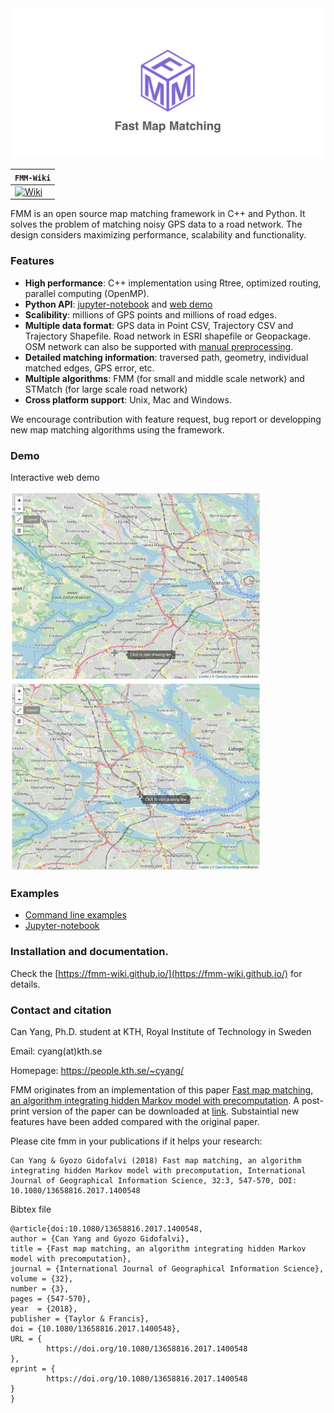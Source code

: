 <div align="center">
  <img src="img/fmm_social.jpg">
</div>

**`FMM-Wiki`** |
------------------- |
[![Wiki](https://img.shields.io/badge/link-wiki-blue.svg)](https://fmm-wiki.github.io/) |

FMM is an open source map matching framework in C++ and Python. It solves the problem of matching noisy GPS data to a road network. The design considers maximizing performance, scalability and functionality.

### Features

- **High performance**: C++ implementation using Rtree, optimized routing, parallel computing (OpenMP).
- **Python API**: [jupyter-notebook](example/notebook) and [web demo](example/web_demo)
- **Scalibility**: millions of GPS points and millions of road edges.  
- **Multiple data format**: GPS data in Point CSV, Trajectory CSV and Trajectory Shapefile. Road network in ESRI shapefile or Geopackage. OSM network can also be supported with [manual preprocessing](https://github.com/cyang-kth/osm_mapmatching).
- **Detailed matching information**: traversed path, geometry, individual matched edges, GPS error, etc.
- **Multiple algorithms**: FMM (for small and middle scale network) and STMatch (for large scale road network)
- **Cross platform support**: Unix, Mac and Windows.

We encourage contribution with feature request, bug report or developping new map matching algorithms using the framework.

### Demo

Interactive web demo

<img src="img/demo3.gif" width="400"/> <img src="img/demo4.gif" width="400"/>

### Examples

- [Command line examples](example/command_line_example)
- [Jupyter-notebook](example/notebook)

### Installation and documentation.

Check the [https://fmm-wiki.github.io/](https://fmm-wiki.github.io/) for details.

### Contact and citation

Can Yang, Ph.D. student at KTH, Royal Institute of Technology in Sweden

Email: cyang(at)kth.se

Homepage: https://people.kth.se/~cyang/

FMM originates from an implementation of this paper [Fast map matching, an algorithm integrating hidden Markov model with precomputation](http://www.tandfonline.com/doi/full/10.1080/13658816.2017.1400548). A post-print version of the paper can be downloaded at [link](https://people.kth.se/~cyang/bib/fmm.pdf). Substaintial new features have been added compared with the original paper.  

Please cite fmm in your publications if it helps your research:

    Can Yang & Gyozo Gidofalvi (2018) Fast map matching, an algorithm
    integrating hidden Markov model with precomputation, International Journal of Geographical Information Science, 32:3, 547-570, DOI: 10.1080/13658816.2017.1400548

Bibtex file

    @article{doi:10.1080/13658816.2017.1400548,
    author = {Can Yang and Gyozo Gidofalvi},
    title = {Fast map matching, an algorithm integrating hidden Markov model with precomputation},
    journal = {International Journal of Geographical Information Science},
    volume = {32},
    number = {3},
    pages = {547-570},
    year  = {2018},
    publisher = {Taylor & Francis},
    doi = {10.1080/13658816.2017.1400548},
    URL = {
            https://doi.org/10.1080/13658816.2017.1400548
    },
    eprint = {
            https://doi.org/10.1080/13658816.2017.1400548   
    }
    }
